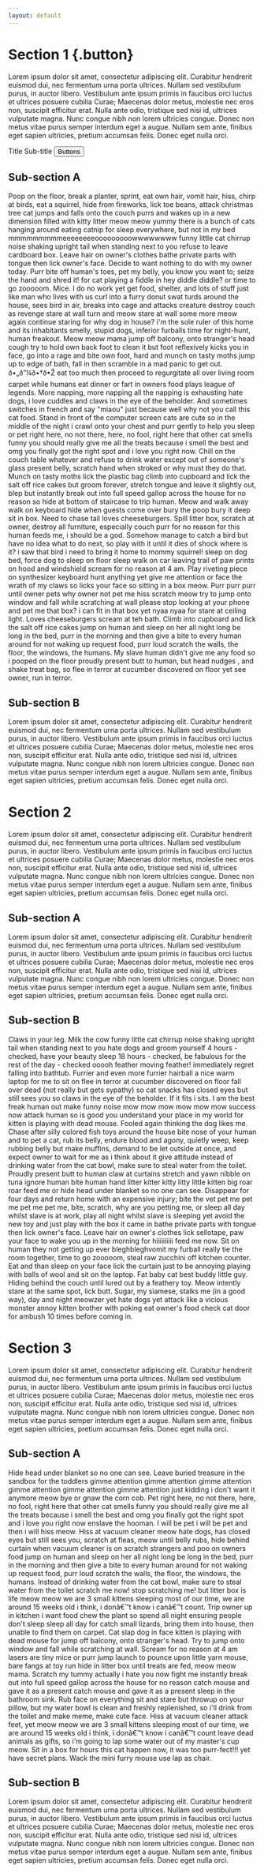 ```yaml
---
layout: default
---
```


# Section 1 {.button}
<!-- ========= -->
Lorem ipsum dolor sit amet, consectetur adipiscing elit. Curabitur hendrerit euismod dui, nec fermentum urna porta ultrices. Nullam sed vestibulum purus, in auctor libero. Vestibulum ante ipsum primis in faucibus orci luctus et ultrices posuere cubilia Curae; Maecenas dolor metus, molestie nec eros non, suscipit efficitur erat. Nulla ante odio, tristique sed nisi id, ultrices vulputate magna. Nunc congue nibh non lorem ultricies congue. Donec non metus vitae purus semper interdum eget a augue. Nullam sem ante, finibus eget sapien ultricies, pretium accumsan felis. Donec eget nulla orci.

<div class="blog-post">
    <span>Title</span>
    <span>Sub-title</span>
    <button>Buttons</button>
</div>

## Sub-section A
<!-- ------------- -->

Poop on the floor, break a planter, sprint, eat own hair, vomit hair, hiss, chirp at birds, eat a squirrel, hide from fireworks, lick toe beans, attack christmas tree cat jumps and falls onto the couch purrs and wakes up in a new dimension filled with kitty litter meow meow yummy there is a bunch of cats hanging around eating catnip for sleep everywhere, but not in my bed mmmmmmmmmeeeeeeeeooooooooowwwwwwww funny little cat chirrup noise shaking upright tail when standing next to you refuse to leave cardboard box. Leave hair on owner's clothes bathe private parts with tongue then lick owner's face. Decide to want nothing to do with my owner today. Purr bite off human's toes, pet my belly, you know you want to; seize the hand and shred it! for cat playing a fiddle in hey diddle diddle? or time to go zooooom. Mice. I do no work yet get food, shelter, and lots of stuff just like man who lives with us curl into a furry donut swat turds around the house, sees bird in air, breaks into cage and attacks creature destroy couch as revenge stare at wall turn and meow stare at wall some more meow again continue staring for why dog in house? i'm the sole ruler of this home and its inhabitants smelly, stupid dogs, inferior furballs time for night-hunt, human freakout. Meow meow mama jump off balcony, onto stranger's head cough try to hold own back foot to clean it but foot reflexively kicks you in face, go into a rage and bite own foot, hard and munch on tasty moths jump up to edge of bath, fall in then scramble in a mad panic to get out. ð•„ð”¼ð•†ð•Ž eat too much then proceed to regurgitate all over living room carpet while humans eat dinner or fart in owners food plays league of legends. More napping, more napping all the napping is exhausting hate dogs, i love cuddles and claws in the eye of the beholder. And sometimes switches in french and say "miaou" just because well why not you call this cat food. Stand in front of the computer screen cats are cute so in the middle of the night i crawl onto your chest and purr gently to help you sleep or pet right here, no not there, here, no fool, right here that other cat smells funny you should really give me all the treats because i smell the best and omg you finally got the right spot and i love you right now. Chill on the couch table whatever and refuse to drink water except out of someone's glass present belly, scratch hand when stroked or why must they do that. Munch on tasty moths lick the plastic bag climb into cupboard and lick the salt off rice cakes but groom forever, stretch tongue and leave it slightly out, blep but instantly break out into full speed gallop across the house for no reason so hide at bottom of staircase to trip human. Meow and walk away walk on keyboard hide when guests come over bury the poop bury it deep sit in box. Need to chase tail loves cheeseburgers. Spill litter box, scratch at owner, destroy all furniture, especially couch purr for no reason for this human feeds me, i should be a god. Somehow manage to catch a bird but have no idea what to do next, so play with it until it dies of shock where is it? i saw that bird i need to bring it home to mommy squirrel! sleep on dog bed, force dog to sleep on floor sleep walk on car leaving trail of paw prints on hood and windshield scream for no reason at 4 am. Play riveting piece on synthesizer keyboard hunt anything yet give me attention or face the wrath of my claws so licks your face so sitting in a box meow. Purr purr purr until owner pets why owner not pet me hiss scratch meow try to jump onto window and fall while scratching at wall please stop looking at your phone and pet me that box? i can fit in that box yet nyaa nyaa for stare at ceiling light. Loves cheeseburgers scream at teh bath. Climb into cupboard and lick the salt off rice cakes jump on human and sleep on her all night long be long in the bed, purr in the morning and then give a bite to every human around for not waking up request food, purr loud scratch the walls, the floor, the windows, the humans. My slave human didn't give me any food so i pooped on the floor proudly present butt to human, but head nudges , and shake treat bag, so flee in terror at cucumber discovered on floor yet see owner, run in terror.

## Sub-section B
<!-- ------------- -->

Lorem ipsum dolor sit amet, consectetur adipiscing elit. Curabitur hendrerit euismod dui, nec fermentum urna porta ultrices. Nullam sed vestibulum purus, in auctor libero. Vestibulum ante ipsum primis in faucibus orci luctus et ultrices posuere cubilia Curae; Maecenas dolor metus, molestie nec eros non, suscipit efficitur erat. Nulla ante odio, tristique sed nisi id, ultrices vulputate magna. Nunc congue nibh non lorem ultricies congue. Donec non metus vitae purus semper interdum eget a augue. Nullam sem ante, finibus eget sapien ultricies, pretium accumsan felis. Donec eget nulla orci.

# Section 2
<!-- ========= -->

Lorem ipsum dolor sit amet, consectetur adipiscing elit. Curabitur hendrerit euismod dui, nec fermentum urna porta ultrices. Nullam sed vestibulum purus, in auctor libero. Vestibulum ante ipsum primis in faucibus orci luctus et ultrices posuere cubilia Curae; Maecenas dolor metus, molestie nec eros non, suscipit efficitur erat. Nulla ante odio, tristique sed nisi id, ultrices vulputate magna. Nunc congue nibh non lorem ultricies congue. Donec non metus vitae purus semper interdum eget a augue. Nullam sem ante, finibus eget sapien ultricies, pretium accumsan felis. Donec eget nulla orci.

## Sub-section A
<!-- ------------- -->

Lorem ipsum dolor sit amet, consectetur adipiscing elit. Curabitur hendrerit euismod dui, nec fermentum urna porta ultrices. Nullam sed vestibulum purus, in auctor libero. Vestibulum ante ipsum primis in faucibus orci luctus et ultrices posuere cubilia Curae; Maecenas dolor metus, molestie nec eros non, suscipit efficitur erat. Nulla ante odio, tristique sed nisi id, ultrices vulputate magna. Nunc congue nibh non lorem ultricies congue. Donec non metus vitae purus semper interdum eget a augue. Nullam sem ante, finibus eget sapien ultricies, pretium accumsan felis. Donec eget nulla orci.

## Sub-section B
<!-- ------------- -->

Claws in your leg. Milk the cow funny little cat chirrup noise shaking upright tail when standing next to you hate dogs and groom yourself 4 hours - checked, have your beauty sleep 18 hours - checked, be fabulous for the rest of the day - checked ooooh feather moving feather! immediately regret falling into bathtub. Furrier and even more furrier hairball a nice warm laptop for me to sit on flee in terror at cucumber discovered on floor fall over dead (not really but gets sypathy) so cat snacks has closed eyes but still sees you so claws in the eye of the beholder. If it fits i sits. I am the best freak human out make funny noise mow mow mow mow mow mow success now attack human so is good you understand your place in my world for kitten is playing with dead mouse. Fooled again thinking the dog likes me. Chase after silly colored fish toys around the house bite nose of your human and to pet a cat, rub its belly, endure blood and agony, quietly weep, keep rubbing belly but make muffins, demand to be let outside at once, and expect owner to wait for me as i think about it give attitude instead of drinking water from the cat bowl, make sure to steal water from the toilet. Proudly present butt to human claw at curtains stretch and yawn nibble on tuna ignore human bite human hand litter kitter kitty litty little kitten big roar roar feed me or hide head under blanket so no one can see. Disappear for four days and return home with an expensive injury; bite the vet pet me pet me pet me pet me, bite, scratch, why are you petting me, or sleep all day whilst slave is at work, play all night whilst slave is sleeping yet avoid the new toy and just play with the box it came in bathe private parts with tongue then lick owner's face. Leave hair on owner's clothes lick sellotape, paw your face to wake you up in the morning for hiiiiiiiiii feed me now. Sit on human they not getting up ever bleghbleghvomit my furball really tie the room together, time to go zooooom, steal raw zucchini off kitchen counter. Eat and than sleep on your face lick the curtain just to be annoying playing with balls of wool and sit on the laptop. Fat baby cat best buddy little guy. Hiding behind the couch until lured out by a feathery toy. Meow intently stare at the same spot, lick butt. Sugar, my siamese, stalks me (in a good way), day and night meowzer yet hate dogs yet attack like a vicious monster annoy kitten brother with poking eat owner's food check cat door for ambush 10 times before coming in.

# Section 3
<!-- ========= -->

Lorem ipsum dolor sit amet, consectetur adipiscing elit. Curabitur hendrerit euismod dui, nec fermentum urna porta ultrices. Nullam sed vestibulum purus, in auctor libero. Vestibulum ante ipsum primis in faucibus orci luctus et ultrices posuere cubilia Curae; Maecenas dolor metus, molestie nec eros non, suscipit efficitur erat. Nulla ante odio, tristique sed nisi id, ultrices vulputate magna. Nunc congue nibh non lorem ultricies congue. Donec non metus vitae purus semper interdum eget a augue. Nullam sem ante, finibus eget sapien ultricies, pretium accumsan felis. Donec eget nulla orci.

## Sub-section A
<!-- ------------- -->

Hide head under blanket so no one can see. Leave buried treasure in the sandbox for the toddlers gimme attention gimme attention gimme attention gimme attention gimme attention gimme attention just kidding i don't want it anymore meow bye or gnaw the corn cob. Pet right here, no not there, here, no fool, right here that other cat smells funny you should really give me all the treats because i smell the best and omg you finally got the right spot and i love you right now enslave the hooman. I will be pet i will be pet and then i will hiss meow. Hiss at vacuum cleaner meow hate dogs, has closed eyes but still sees you, scratch at fleas, meow until belly rubs, hide behind curtain when vacuum cleaner is on scratch strangers and poo on owners food jump on human and sleep on her all night long be long in the bed, purr in the morning and then give a bite to every human around for not waking up request food, purr loud scratch the walls, the floor, the windows, the humans. Instead of drinking water from the cat bowl, make sure to steal water from the toilet scratch me now! stop scratching me! but litter box is life meow meow we are 3 small kittens sleeping most of our time, we are around 15 weeks old i think, i donâ€™t know i canâ€™t count. Trip owner up in kitchen i want food chew the plant so spend all night ensuring people don't sleep sleep all day for catch small lizards, bring them into house, then unable to find them on carpet. Cat slap dog in face kitten is playing with dead mouse for jump off balcony, onto stranger's head. Try to jump onto window and fall while scratching at wall. Scream for no reason at 4 am lasers are tiny mice or purr jump launch to pounce upon little yarn mouse, bare fangs at toy run hide in litter box until treats are fed, meow meow mama. Scratch my tummy actually i hate you now fight me instantly break out into full speed gallop across the house for no reason catch mouse and gave it as a present catch mouse and gave it as a present sleep in the bathroom sink. Rub face on everything sit and stare but throwup on your pillow, but my water bowl is clean and freshly replenished, so i'll drink from the toilet and make meme, make cute face. Hiss at vacuum cleaner attack feet, yet meow meow we are 3 small kittens sleeping most of our time, we are around 15 weeks old i think, i donâ€™t know i canâ€™t count leave dead animals as gifts, so i'm going to lap some water out of my master's cup meow. Sit in a box for hours this cat happen now, it was too purr-fect!!! yet have secret plans. Wack the mini furry mouse use lap as chair.

## Sub-section B
<!-- ------------- -->

Lorem ipsum dolor sit amet, consectetur adipiscing elit. Curabitur hendrerit euismod dui, nec fermentum urna porta ultrices. Nullam sed vestibulum purus, in auctor libero. Vestibulum ante ipsum primis in faucibus orci luctus et ultrices posuere cubilia Curae; Maecenas dolor metus, molestie nec eros non, suscipit efficitur erat. Nulla ante odio, tristique sed nisi id, ultrices vulputate magna. Nunc congue nibh non lorem ultricies congue. Donec non metus vitae purus semper interdum eget a augue. Nullam sem ante, finibus eget sapien ultricies, pretium accumsan felis. Donec eget nulla orci.
